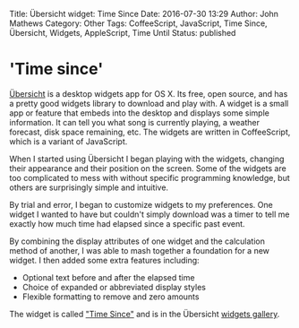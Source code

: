 Title: Übersicht widget: Time Since
Date: 2016-07-30 13:29
Author: John Mathews
Category: Other
Tags: CoffeeScript, JavaScript, Time Since, Übersicht, Widgets, AppleScript, Time Until
Status: published


# 'Time since'
[Übersicht](http://tracesof.net/uebersicht/) is a desktop widgets app for OS X. Its free, open source, and has a pretty good widgets library
to download and play with. A widget is a small app or feature that
embeds into the desktop and displays some simple information. It can
tell you what song is currently playing, a weather forecast, disk space
remaining, etc. The widgets are written in CoffeeScript, which is a
variant of JavaScript.

When I started using Übersicht I began playing with the widgets,
changing their appearance and their position on the screen. Some of the
widgets are too complicated to mess with without specific programming
knowledge, but others are surprisingly simple and intuitive.

By trial and error, I began to customize widgets to my preferences. One
widget I wanted to have but couldn't simply download was a timer to tell
me exactly how much time had elapsed since a specific past event.

By combining the display attributes of one widget and the calculation
method of another, I was able to mash together a foundation for a new
widget. I then added some extra features including:

-   Optional text before and after the elapsed time
-   Choice of expanded or abbreviated display styles
-   Flexible formatting to remove and zero amounts

The widget is called ["Time Since"](http://tracesof.net/uebersicht-widgets/#time_since) and is in
the Übersicht [widgets gallery](http://tracesof.net/uebersicht-widgets/).
